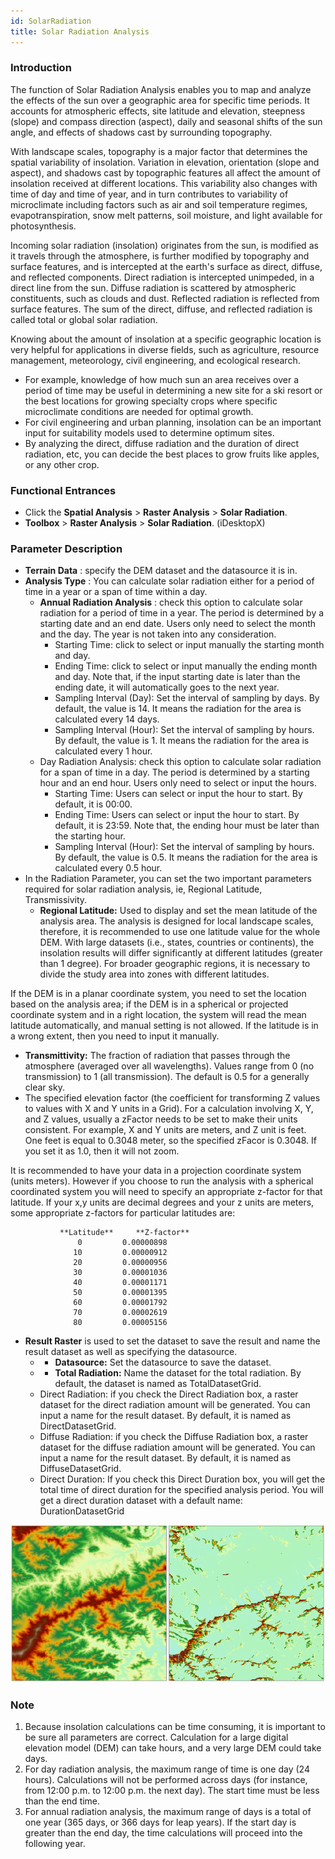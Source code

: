 ```yaml
---
id: SolarRadiation
title: Solar Radiation Analysis
---
```

### Introduction

The function of Solar Radiation Analysis enables you to map and analyze the effects of the sun over a geographic area for specific time periods. It accounts for atmospheric effects, site latitude and elevation, steepness (slope) and compass direction (aspect), daily and seasonal shifts of the sun angle, and effects of shadows cast by surrounding topography.

With landscape scales, topography is a major factor that determines the spatial variability of insolation. Variation in elevation, orientation (slope and aspect), and shadows cast by topographic features all affect the amount of insolation received at different locations. This variability also changes with time of day and time of year, and in turn contributes to variability of microclimate including factors such as air and soil temperature regimes, evapotranspiration, snow melt patterns, soil moisture, and light available for photosynthesis.

Incoming solar radiation (insolation) originates from the sun, is modified as it travels through the atmosphere, is further modified by topography and surface features, and is intercepted at the earth's surface as direct, diffuse, and reflected components. Direct radiation is intercepted unimpeded, in a direct line from the sun. Diffuse radiation is scattered by atmospheric constituents, such as clouds and dust. Reflected radiation is reflected from surface features. The sum of the direct, diffuse, and reflected radiation is called total or global solar radiation.

Knowing about the amount of insolation at a specific geographic location is very helpful for applications in diverse fields, such as agriculture, resource management, meteorology, civil engineering, and ecological research.

  * For example, knowledge of how much sun an area receives over a period of time may be useful in determining a new site for a ski resort or the best locations for growing specialty crops where specific microclimate conditions are needed for optimal growth. 
  * For civil engineering and urban planning, insolation can be an important input for suitability models used to determine optimum sites. 
  * By analyzing the direct, diffuse radiation and the duration of direct radiation, etc, you can decide the best places to grow fruits like apples, or any other crop.

### Functional Entrances

* Click the **Spatial Analysis** > **Raster Analysis** > **Solar Radiation**. 
* **Toolbox** > **Raster Analysis** > **Solar Radiation**. (iDesktopX)

### Parameter Description

  * **Terrain Data** : specify the DEM dataset and the datasource it is in.
  * **Analysis Type** : You can calculate solar radiation either for a period of time in a year or a span of time within a day. 
    * **Annual Radiation Analysis** : check this option to calculate solar radiation for a period of time in a year. The period is determined by a starting date and an end date. Users only need to select the month and the day. The year is not taken into any consideration. 
      * Starting Time: click to select or input manually the starting month and day.
      * Ending Time: click to select or input manually the ending month and day. Note that, if the input starting date is later than the ending date, it will automatically goes to the next year. 
      * Sampling Interval (Day): Set the interval of sampling by days. By default, the value is 14. It means the radiation for the area is calculated every 14 days.
      * Sampling Interval (Hour): Set the interval of sampling by hours. By default, the value is 1. It means the radiation for the area is calculated every 1 hour.
    * Day Radiation Analysis: check this option to calculate solar radiation for a span of time in a day. The period is determined by a starting hour and an end hour. Users only need to select or input the hours. 
      * Starting Time: Users can select or input the hour to start. By default, it is 00:00.
      * Ending Time: Users can select or input the hour to start. By default, it is 23:59. Note that, the ending hour must be later than the starting hour. 
      * Sampling Interval (Hour): Set the interval of sampling by hours. By default, the value is 0.5. It means the radiation for the area is calculated every 0.5 hour.
  * In the Radiation Parameter, you can set the two important parameters required for solar radiation analysis, ie, Regional Latitude, Transmissivity. 
    * **Regional Latitude:** Used to display and set the mean latitude of the analysis area. The analysis is designed for local landscape scales, therefore, it is recommended to use one latitude value for the whole DEM. With large datasets (i.e., states, countries or continents), the insolation results will differ significantly at different latitudes (greater than 1 degree). For broader geographic regions, it is necessary to divide the study area into zones with different latitudes. 

If the DEM is in a planar coordinate system, you need to set the location based on the analysis area; if the DEM is in a spherical or projected coordinate system and in a right location, the system will read the mean latitude automatically, and manual setting is not allowed. If the latitude is in a wrong extent, then you need to input it manually.

  * **Transmittivity:** The fraction of radiation that passes through the atmosphere (averaged over all wavelengths). Values range from 0 (no transmission) to 1 (all transmission). The default is 0.5 for a generally clear sky.
  * The specified elevation factor (the coefficient for transforming Z values to values with X and Y units in a Grid). For a calculation involving X, Y, and Z values, usually a zFactor needs to be set to make their units consistent. For example, X and Y units are meters, and Z unit is feet. One feet is equal to 0.3048 meter, so the specified zFacor is 0.3048. If you set it as 1.0, then it will not zoom. 

It is recommended to have your data in a projection coordinate system (units meters). However if you choose to run the analysis with a spherical coordinated system you will need to specify an appropriate z-factor for that latitude. If your x,y units are decimal degrees and your z units are meters, some appropriate z-factors for particular latitudes are:

            
                        
               **Latitude**     **Z-factor**
                   0         0.00000898
                  10         0.00000912
                  20         0.00000956
                  30         0.00001036
                  40         0.00001171
                  50         0.00001395
                  60         0.00001792
                  70         0.00002619
                  80         0.00005156
            
            

*  **Result Raster** is used to set the dataset to save the result and name the result dataset as well as specifying the datasource. 
    - * **Datasource:** Set the datasource to save the dataset.
    - * **Total Radiation:** Name the dataset for the total radiation. By default, the dataset is named as TotalDatasetGrid.
    * Direct Radiation: if you check the Direct Radiation box, a raster dataset for the direct radiation amount will be generated. You can input a name for the result dataset. By default, it is named as DirectDatasetGrid.
    * Diffuse Radiation: if you check the Diffuse Radiation box, a raster dataset for the diffuse radiation amount will be generated. You can input a name for the result dataset. By default, it is named as DiffuseDatasetGrid.
    * Direct Duration: If you check this Direct Duration box, you will get the total time of direct duration for the specified analysis period. You will get a direct duration dataset with a default name: DurationDatasetGrid

![](img/SolarRadiationResult.png)  

###  Note

  1. Because insolation calculations can be time consuming, it is important to be sure all parameters are correct. Calculation for a large digital elevation model (DEM) can take hours, and a very large DEM could take days.
  2. For day radiation analysis, the maximum range of time is one day (24 hours). Calculations will not be performed across days (for instance, from 12:00 p.m. to 12:00 p.m. the next day). The start time must be less than the end time.
  3. For annual radiation analysis, the maximum range of days is a total of one year (365 days, or 366 days for leap years). If the start day is greater than the end day, the time calculations will proceed into the following year.

